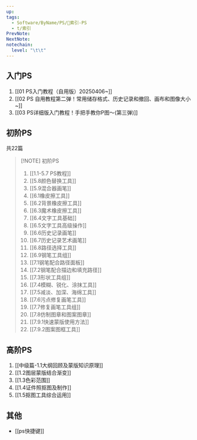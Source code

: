 ```yaml
---
up: 
tags:
  - Software/ByName/PS/🔖索引-PS
  - t/索引
PrevNote: 
NextNote: 
notechain:
  level: "\t\t"
---
```

## 入门PS
1. [[01 PS入门教程（自用版）20250406~]]
2. [[02 PS 自用教程第二弹！常用储存格式、历史记录和撤回、画布和图像大小~]]
3. [[03 PS详细版入门教程！手把手教你P图～(第三弹)]]

## 初阶PS
共22篇

> [!NOTE] 初阶PS
> 1. [[1.1-5.7 PS教程]]
> 2. [[5.8颜色替换工具]]
> 3. [[5.9混合器画笔]]
> 4. [[6.1橡皮擦工具]]
> 5. [[6.2背景橡皮擦工具]]
> 6. [[6.3魔术橡皮擦工具]]
> 7. [[6.4文字工具基础]]
> 8. [[6.5文字工具高级操作]]
> 9. [[6.6历史记录画笔]]
> 10. [[6.7历史记录艺术画笔]]
> 11. [[6.8路径选择工具]]
> 12. [[6.9钢笔工具组]]
> 13. [[7.1钢笔配合路径面板]]
> 14. [[7.2钢笔配合描边和填充路径]]
> 15. [[7.3形状工具组]]
> 16. [[7.4模糊、锐化、涂抹工具]]
> 17. [[7.5减淡、加深、海绵工具]]
> 18. [[7.6污点修复画笔工具]]
> 19. [[7.7修复画笔工具组]]
> 20. [[7.8仿制图章和图案图章]]
> 21. [[7.9.1快速蒙版使用方法]]
> 22. [[7.9.2图案图框工具]]


## 高阶PS
1. [[中级篇-1.1大纲回顾及蒙版知识原理]]
2. [[1.2图层蒙版结合渐变]]
3. [[1.3色彩范围]]
4. [[1.4证件照抠图及制作]]
5. [[1.5抠图工具综合运用]]


## 其他
- [[ps快捷键]]



